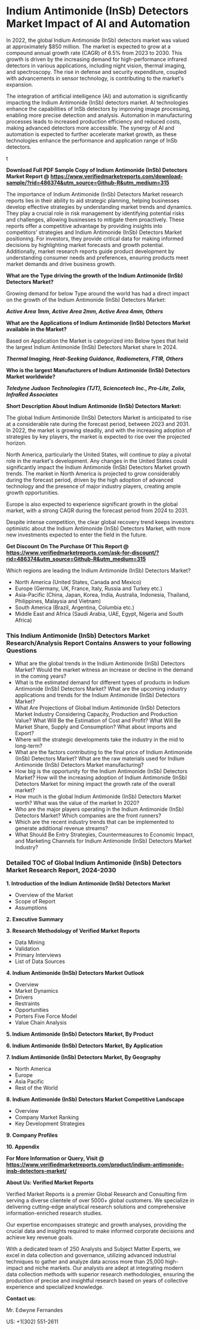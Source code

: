 <meta name="title" content="Global  Indium Antimonide (InSb) Detectors Market Impact of AI and Automation"><meta name="description" content="  In 2022, the global Indium Antimonide (InSb) detectors market was valued at approximately $850 million. The market is expected to grow at a compound annual growth ra"><meta name="title" content=" Indium Antimonide (InSb) Detectors Market Size, Share, Scope, Trends, Growth, Opportunities, Analysis, Forecast"> <h1>Indium Antimonide (InSb) Detectors Market Impact of AI and Automation</h1> <p>In 2022, the global Indium Antimonide (InSb) detectors market was valued at approximately $850 million. The market is expected to grow at a compound annual growth rate (CAGR) of 6.5% from 2023 to 2030. This growth is driven by the increasing demand for high-performance infrared detectors in various applications, including night vision, thermal imaging, and spectroscopy. The rise in defense and security expenditure, coupled with advancements in sensor technology, is contributing to the market's expansion.</p> <p>The integration of artificial intelligence (AI) and automation is significantly impacting the Indium Antimonide (InSb) detectors market. AI technologies enhance the capabilities of InSb detectors by improving image processing, enabling more precise detection and analysis. Automation in manufacturing processes leads to increased production efficiency and reduced costs, making advanced detectors more accessible. The synergy of AI and automation is expected to further accelerate market growth, as these technologies enhance the performance and application range of InSb detectors.</p> t</p><p id="" class=""><strong>Download Full PDF Sample Copy of Indium Antimonide (InSb) Detectors Market Report @ <a href="https://www.verifiedmarketreports.com/download-sample/?rid=486374&utm_source=Github-R&utm_medium=315" target="_blank">https://www.verifiedmarketreports.com/download-sample/?rid=486374&utm_source=Github-R&utm_medium=315</a></strong></p><p>The importance of&nbsp;Indium Antimonide (InSb) Detectors Market research reports lies in their ability to aid strategic planning, helping businesses develop effective strategies by understanding market trends and dynamics. They play a crucial role in risk management by identifying potential risks and challenges, allowing businesses to mitigate them proactively. These reports offer a competitive advantage by providing insights into competitors' strategies and Indium Antimonide (InSb) Detectors Market positioning. For investors, they provide critical data for making informed decisions by highlighting market forecasts and growth potential. Additionally, market research reports guide product development by understanding consumer needs and preferences, ensuring products meet market demands and drive business growth.</p><p><strong>What are the&nbsp;Type driving the growth of the Indium Antimonide (InSb) Detectors Market?</strong></p><p id="" class="">Growing demand for below Type around the world has had a direct impact on the growth of the Indium Antimonide (InSb) Detectors Market:</p><em><strong>Active Area 1mm, Active Area 2mm, Active Area 4mm, Others</strong></em></p><strong>What are the&nbsp;Applications&nbsp;of Indium Antimonide (InSb) Detectors Market available in the Market?</strong></p><p id="" class="">Based on Application the Market is categorized into Below types that held the largest Indium Antimonide (InSb) Detectors Market share In 2024.</p><em><strong>Thermal Imaging, Heat-Seeking Guidance, Radiometers, FTIR, Others</strong></em></p><strong>Who is the largest Manufacturers of Indium Antimonide (InSb) Detectors Market worldwide?</strong></p><p><em><strong>Teledyne Judson Technologies (TJT), Sciencetech Inc., Pro-Lite, Zolix, InfraRed Associates</strong></em></p><p id="" class=""><strong>Short Description About Indium Antimonide (InSb) Detectors Market:</strong></p><p>The global Indium Antimonide (InSb) Detectors Market is anticipated to rise at a considerable rate during the forecast period, between 2023 and 2031. In 2022, the market is growing steadily, and with the increasing adoption of strategies by key players, the market is expected to rise over the projected horizon.</p><p>North America, particularly the United States, will continue to play a pivotal role in the market's development. Any changes in the United States could significantly impact the Indium Antimonide (InSb) Detectors Market growth trends. The market in North America is projected to grow considerably during the forecast period, driven by the high adoption of advanced technology and the presence of major industry players, creating ample growth opportunities.</p><p>Europe is also expected to experience significant growth in the global market, with a strong CAGR during the forecast period from 2024 to 2031.</p><p>Despite intense competition, the clear global recovery trend keeps investors optimistic about the Indium Antimonide (InSb) Detectors Market, with more new investments expected to enter the field in the future.</p><p id="" class=""><strong>Get Discount On The Purchase Of This Report @ <a href="https://www.verifiedmarketreports.com/ask-for-discount/?rid=486374&utm_source=Github-R&utm_medium=315" target="_blank">https://www.verifiedmarketreports.com/ask-for-discount/?rid=486374&utm_source=Github-R&utm_medium=315</a></strong></p>Which regions are leading the Indium Antimonide (InSb) Detectors Market?</p><ul><li>North America (United States, Canada and Mexico)</li><li>Europe (Germany, UK, France, Italy, Russia and Turkey etc.)</li><li>Asia-Pacific (China, Japan, Korea, India, Australia, Indonesia, Thailand, Philippines, Malaysia and Vietnam)</li><li>South America (Brazil, Argentina, Columbia etc.)</li><li>Middle East and Africa (Saudi Arabia, UAE, Egypt, Nigeria and South Africa)</li></ul><h3 id="" class="">This Indium Antimonide (InSb) Detectors Market Research/Analysis Report Contains Answers to your following Questions</h3><ul><li>What are the global trends in the Indium Antimonide (InSb) Detectors Market? Would the market witness an increase or decline in the demand in the coming years?</li><li>What is the estimated demand for different types of products in Indium Antimonide (InSb) Detectors Market? What are the upcoming industry applications and trends for the Indium Antimonide (InSb) Detectors Market?</li><li>What Are Projections of Global Indium Antimonide (InSb) Detectors Market Industry Considering Capacity, Production and Production Value? What Will Be the Estimation of Cost and Profit? What Will Be Market Share, Supply and Consumption? What about imports and Export?</li><li>Where will the strategic developments take the industry in the mid to long-term?</li><li>What are the factors contributing to the final price of Indium Antimonide (InSb) Detectors Market? What are the raw materials used for Indium Antimonide (InSb) Detectors Market manufacturing?</li><li>How big is the opportunity for the Indium Antimonide (InSb) Detectors Market? How will the increasing adoption of Indium Antimonide (InSb) Detectors Market for mining impact the growth rate of the overall market?</li><li>How much is the global Indium Antimonide (InSb) Detectors Market worth? What was the value of the market In 2020?</li><li>Who are the major players operating in the Indium Antimonide (InSb) Detectors Market? Which companies are the front runners?</li><li>Which are the recent industry trends that can be implemented to generate additional revenue streams?</li><li>What Should Be Entry Strategies, Countermeasures to Economic Impact, and Marketing Channels for Indium Antimonide (InSb) Detectors Market Industry?</li></ul><h3 id="" class="">Detailed TOC of Global Indium Antimonide (InSb) Detectors Market Research Report, 2024-2030</h3><p id="" class=""><strong>1. Introduction of the Indium Antimonide (InSb) Detectors Market</strong></p><ul><li>Overview of the Market</li><li>Scope of Report</li><li>Assumptions</li></ul><p id="" class=""><strong>2. Executive Summary</strong></p><p id="" class=""><strong>3. Research Methodology of Verified Market Reports</strong></p><ul><li>Data Mining</li><li>Validation</li><li>Primary Interviews</li><li>List of Data Sources</li></ul><p id="" class=""><strong>4. Indium Antimonide (InSb) Detectors Market Outlook</strong></p><ul><li>Overview</li><li>Market Dynamics</li><li>Drivers</li><li>Restraints</li><li>Opportunities</li><li>Porters Five Force Model</li><li>Value Chain Analysis</li></ul><p id="" class=""><strong>5. Indium Antimonide (InSb) Detectors Market, By Product</strong></p><p id="" class=""><strong>6. Indium Antimonide (InSb) Detectors Market, By Application</strong></p><p id="" class=""><strong>7. Indium Antimonide (InSb) Detectors Market, By Geography</strong></p><ul><li>North America</li><li>Europe</li><li>Asia Pacific</li><li>Rest of the World</li></ul><p id="" class=""><strong>8. Indium Antimonide (InSb) Detectors Market Competitive Landscape</strong></p><ul><li>Overview</li><li>Company Market Ranking</li><li>Key Development Strategies</li></ul><p id="" class=""><strong>9. Company Profiles</strong></p><p id="" class=""><strong>10. Appendix</strong></p><p id="" class=""><strong>For More Information or Query, Visit @ <a href="https://www.verifiedmarketreports.com/product/indium-antimonide-insb-detectors-market/" target="_blank">https://www.verifiedmarketreports.com/product/indium-antimonide-insb-detectors-market/</a></strong></p><p id="" class=""><strong>About Us: Verified Market Reports</strong></p><p id="" class="">Verified Market Reports is a premier Global Research and Consulting firm serving a diverse clientele of over 5000+ global customers. We specialize in delivering cutting-edge analytical research solutions and comprehensive information-enriched research studies.</p><p id="" class="">Our expertise encompasses strategic and growth analyses, providing the crucial data and insights required to make informed corporate decisions and achieve key revenue goals.</p><p id="" class="">With a dedicated team of 250 Analysts and Subject Matter Experts, we excel in data collection and governance, utilizing advanced industrial techniques to gather and analyze data across more than 25,000 high-impact and niche markets. Our analysts are adept at integrating modern data collection methods with superior research methodologies, ensuring the production of precise and insightful research based on years of collective experience and specialized knowledge.</p><p id="" class=""><strong>Contact us:</strong></p><p id="" class="">Mr. Edwyne Fernandes</p><p id="" class="">US: +1(302) 551-2611</p>